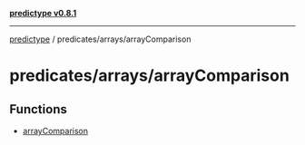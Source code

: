 [**predictype v0.8.1**](../../../README.md)

***

[predictype](../../../modules.md) / predicates/arrays/arrayComparison

# predicates/arrays/arrayComparison

## Functions

- [arrayComparison](functions/arrayComparison.md)

